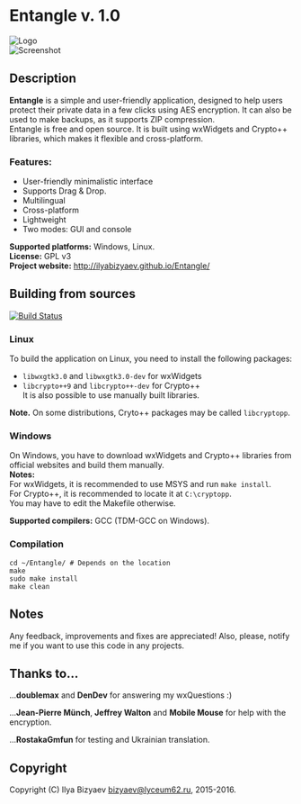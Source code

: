 # Entangle v. 1.0
![Logo](http://ilyabizyaev.github.io/Entangle/images/logo_with_text.png)  
![Screenshot](http://ilyabizyaev.github.io/Entangle/images/Entangle_1.0.png)  

## Description
**Entangle** is a simple and user-friendly application, designed to help users protect their private data in a few clicks using AES encryption. It can also be used to make backups, as it supports ZIP compression.  
Entangle is free and open source. It is built using wxWidgets and Crypto++ libraries, which makes it flexible and cross-platform.  
### Features:
- User-friendly minimalistic interface
- Supports Drag & Drop.
- Multilingual
- Cross-platform
- Lightweight
- Two modes: GUI and console

**Supported platforms:** Windows, Linux.  
**License:** GPL v3  
**Project website:** http://ilyabizyaev.github.io/Entangle/
## Building from sources
[![Build Status](https://travis-ci.org/IlyaBizyaev/Entangle.svg?branch=master)](https://travis-ci.org/IlyaBizyaev/Entangle)
### Linux
To build the application on Linux, you need to install the following packages:
- `libwxgtk3.0` and `libwxgtk3.0-dev` for wxWidgets
- `libcrypto++9` and `libcrypto++-dev` for Crypto++  
It is also possible to use manually built libraries.

**Note.** On some distributions, Cryto++ packages may be called `libcryptopp`.

### Windows
On Windows, you have to download wxWidgets and Crypto++ libraries from official websites and build them manually.  
**Notes:**  
For wxWidgets, it is recommended to use MSYS and run `make install`.  
For Crypto++, it is recommended to locate it at `C:\cryptopp`.  
You may have to edit the Makefile otherwise.

**Supported compilers:** GCC (TDM-GCC on Windows).

### Compilation
```
cd ~/Entangle/ # Depends on the location
make
sudo make install
make clean
```

## Notes
Any feedback, improvements and fixes are appreciated!
Also, please, notify me if you want to use this code in any projects.
## Thanks to...
...**doublemax** and **DenDev** for answering my wxQuestions :)

...**Jean-Pierre Münch**, **Jeffrey Walton** and **Mobile Mouse** for help with the encryption.

...**RostakaGmfun** for testing and Ukrainian translation.
## Copyright
Copyright (C) Ilya Bizyaev <bizyaev@lyceum62.ru>, 2015-2016.
